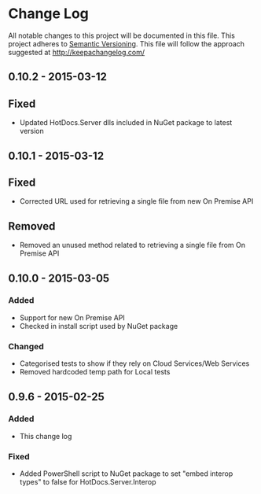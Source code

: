 # Change Log
All notable changes to this project will be documented in this file.
This project adheres to [Semantic Versioning](http://semver.org/).
This file will follow the approach suggested at http://keepachangelog.com/

## 0.10.2 - 2015-03-12
## Fixed
- Updated HotDocs.Server dlls included in NuGet package to latest version

## 0.10.1 - 2015-03-12
## Fixed
- Corrected URL used for retrieving a single file from new On Premise API

## Removed
- Removed an unused method related to retrieving a single file from On Premise API

## 0.10.0 - 2015-03-05
### Added
- Support for new On Premise API
- Checked in install script used by NuGet package

### Changed
- Categorised tests to show if they rely on Cloud Services/Web Services
- Removed hardcoded temp path for Local tests

## 0.9.6 - 2015-02-25
### Added
- This change log

### Fixed
- Added PowerShell script to NuGet package to set "embed interop types" to false for HotDocs.Server.Interop
